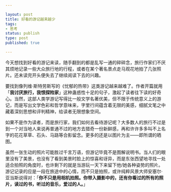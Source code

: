 ```yaml
---

layout: post
title: 好看的游记越来越少
tags: 
- 思考
status: publish
type: post
published: true

---
```


今天想找到好看的游记来读，随手翻到的都是乱写一通的碎碎念，旅行作家们不厌其烦地记录一些大众旅行地的行程，或者在某个著名景点走马观花地拍了几张照片。还未读完开头便失去了继续阅读下去的兴趣。

要找到像列维·斯特劳斯写的《忧郁的热带》这类游记越来越难了。作者开篇就用「**我讨厌旅行，我恨探险家**」这种蛊惑性十足的句子，激起了读者往下读的好奇心。当然，这部人类学游记写得比一般文学名著优美，但不限于传统意义上的游记，而是写出文学色彩和哲学意味来，字里行间蕴含着无限的美感，细腻文笔之中藏着深刻思想和评判精神，给读者无限想象空间。

如果不是作为读者，而是旅行家，我们如何去看待游记呢？大多数人的旅行不过是到一个对当地人来说再普通不过的地方去猎奇一份新鲜感，再和许许多多叫不上名字的花花草草、石头、马路等合影留念。更多的还是以图片为主——即所谓的晒图。

虽然一张生动的照片可能胜过千言万语，但游记毕竟不是图解说明书。当人们的眼里没有了美景，也没有了看到美景时脸上的惊喜和讶异，而是东张西望地寻找一处适合拍照的角度时，也许剩下的就是当游玩一天下来留下他/她各种姿势的照片。游记记录的应是一段在旅途中的心情，而不只是拍照，或许纯粹风景大师安塞尔·亚当斯说得对：「**你不只是用相机拍照。你带入摄影中的，还有你看过的所有的照片，读过的书，听过的音乐，爱过的人。**」
